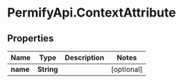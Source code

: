 # PermifyApi.ContextAttribute

## Properties

Name | Type | Description | Notes
------------ | ------------- | ------------- | -------------
**name** | **String** |  | [optional] 



